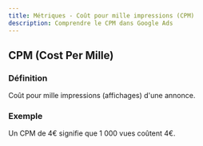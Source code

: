 ```yaml
---
title: Métriques - Coût pour mille impressions (CPM)
description: Comprendre le CPM dans Google Ads
---
```


## CPM (Cost Per Mille)

### Définition
Coût pour mille impressions (affichages) d'une annonce.

### Exemple
Un CPM de 4€ signifie que 1 000 vues coûtent 4€.